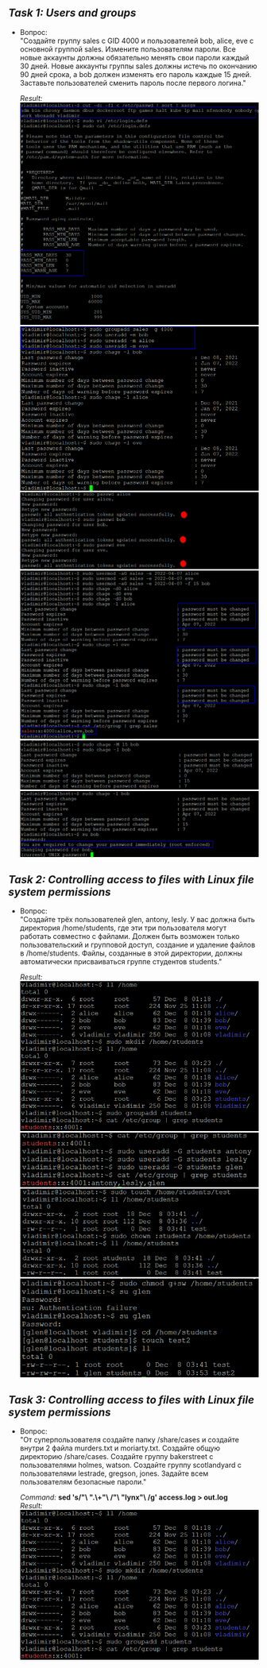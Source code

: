 ## _Task 1: Users and groups_

- Вопрос:  
  "Создайте группу sales с GID 4000 и пользователей bob, alice, eve c основной группой sales. 
  Измените пользователям пароли.
  Все новые аккаунты должны обязательно менять свои пароли каждый 30 дней.
  Новые аккаунты группы sales должны истечь по окончанию 90 дней срока, а bob должен изменять его пароль каждые 15 дней.
  Заставьте пользователей сменить пароль после первого логина."  
    
  _Result:_  
  ![1.1](img/1.1.png)
  ![1.2](img/1.2.png)
  ![1.3](img/1.3.png)
  ![1.4](img/1.4.png)
  ![1.5](img/1.5.png)
  ![1.6](img/1.6.png)
 
 
## _Task 2: Controlling access to files with Linux file system permissions_

- Вопрос:  
  "Создайте трёх пользователей glen, antony, lesly.
  У вас должна быть директория /home/students, где эти три пользователя могут работать совместно с файлами.
  Должен быть возможен только пользовательский и групповой доступ, создание и удаление файлов в /home/students. 
  Файлы, созданные в этой директории, должны автоматически присваиваться группе студентов students."  
  
  _Result:_  
  ![2.1](img/2.1.png)
  ![2.2](img/2.2.png)
  ![2.3](img/2.3.png)
  ![2.4](img/2.4.png)
  
  
## _Task 3: Controlling access to files with Linux file system permissions_

- Вопрос:  
  "От суперпользователя создайте папку /share/cases и создайте внутри 2 файла murders.txt и moriarty.txt.
  Создайте общую директорию /share/cases.
  Создайте группу bakerstreet с пользователями holmes, watson.
  Создайте группу scotlandyard с пользователями lestrade, gregson, jones.
  Задайте всем пользователям безопасные пароли."  
  
  _Command:_ __sed 's/"\ ".\\+"\ /"\ "lynx"\ /g' access.log > out.log__  
  _Result:_  
  ![2.1](img/2.1.png)



 